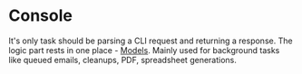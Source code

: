 # Console

It's only task should be parsing a CLI request and returning a response. The logic part rests in one place - [Models](../../Models/README.md). Mainly used for background tasks like queued emails, cleanups, PDF, spreadsheet generations.